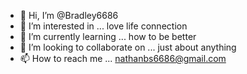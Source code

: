 - 👋 Hi, I’m @Bradley6686
- 👀 I’m interested in ... love life connection 
- 🌱 I’m currently learning ... how to be better 
- 💞️ I’m looking to collaborate on ... just about anything 
- 📫 How to reach me ... nathanbs6686@gmail.com

<!---
Bradley6686/Bradley6686 is a ✨ special ✨ repository because its `README.md` (this file) appears on your GitHub profile.
You can click the Preview link to take a look at your changes.
--->
